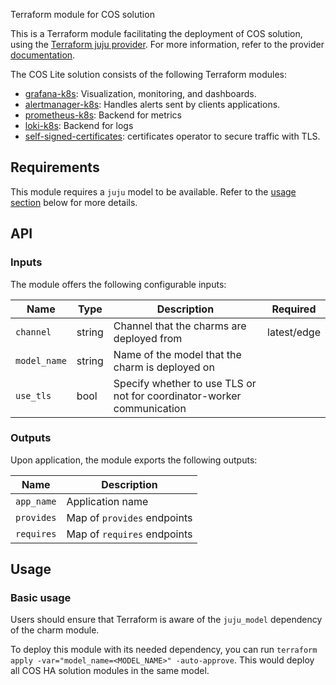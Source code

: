 Terraform module for COS solution

This is a Terraform module facilitating the deployment of COS solution, using the [Terraform juju provider](https://github.com/juju/terraform-provider-juju/). For more information, refer to the provider [documentation](https://registry.terraform.io/providers/juju/juju/latest/docs).

The COS Lite solution consists of the following Terraform modules:
- [grafana-k8s](https://github.com/canonical/grafana-k8s-operator): Visualization, monitoring, and dashboards.
- [alertmanager-k8s](https://github.com/canonical/alertmanager-k8s-operator): Handles alerts sent by clients applications.
- [prometheus-k8s](https://github.com/canonical/prometheus-k8s-operator/tree/main/terraform/): Backend for metrics
- [loki-k8s](https://github.com/canonical/loki-k8s-operator/tree/main/terraform): Backend for logs
- [self-signed-certificates](https://github.com/canonical/self-signed-certificates-operator): certificates operator to secure traffic with TLS.

## Requirements

This module requires a `juju` model to be available. Refer to the [usage section](#usage) below for more details.

## API

### Inputs

The module offers the following configurable inputs:

| Name         | Type   | Description                                                            | Required    |
|--------------|--------|------------------------------------------------------------------------|-------------|
| `channel`    | string | Channel that the charms are deployed from                              | latest/edge |
| `model_name` | string | Name of the model that the charm is deployed on                        |             |
| `use_tls`    | bool   | Specify whether to use TLS or not for coordinator-worker communication |             |

### Outputs

Upon application, the module exports the following outputs:

| Name       | Description                 |
|------------|-----------------------------|
| `app_name` | Application name            |
| `provides` | Map of `provides` endpoints |
| `requires` | Map of `requires` endpoints |

## Usage


### Basic usage

Users should ensure that Terraform is aware of the `juju_model` dependency of the charm module.

To deploy this module with its needed dependency, you can run `terraform apply -var="model_name=<MODEL_NAME>" -auto-approve`. This would deploy all COS HA solution modules in the same model.

